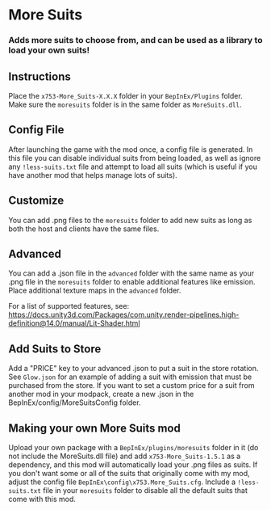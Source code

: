 # More Suits
### Adds more suits to choose from, and can be used as a library to load your own suits!

## Instructions
Place the ```x753-More_Suits-X.X.X``` folder in your ```BepInEx/Plugins``` folder. Make sure the ```moresuits``` folder is in the same folder as ```MoreSuits.dll```.

## Config File
After launching the game with the mod once, a config file is generated. In this file you can disable individual suits from being loaded, as well as ignore any ```!less-suits.txt``` file and attempt to load all suits (which is useful if you have another mod that helps manage lots of suits).

## Customize
You can add .png files to the ```moresuits``` folder to add new suits as long as both the host and clients have the same files.

## Advanced
You can add a .json file in the ```advanced``` folder with the same name as your .png file in the ```moresuits``` folder to enable additional features like emission. Place additional texture maps in the ```advanced``` folder.

For a list of supported features, see:
https://docs.unity3d.com/Packages/com.unity.render-pipelines.high-definition@14.0/manual/Lit-Shader.html

## Add Suits to Store
Add a "PRICE" key to your advanced .json to put a suit in the store rotation. See ```Glow.json``` for an example of adding a suit with emission that must be purchased from the store. If you want to set a custom price for a suit from another mod in your modpack, create a new .json in the BepInEx/config/MoreSuitsConfig folder.

## Making your own More Suits mod
Upload your own package with a ```BepInEx/plugins/moresuits``` folder in it (do not include the MoreSuits.dll file) and add ```x753-More_Suits-1.5.1``` as a dependency, and this mod will automatically load your .png files as suits. If you don't want some or all of the suits that originally come with my mod, adjust the config file ```BepInEx\config\x753.More_Suits.cfg```. Include a ```!less-suits.txt``` file in your ```moresuits``` folder to disable all the default suits that come with this mod.